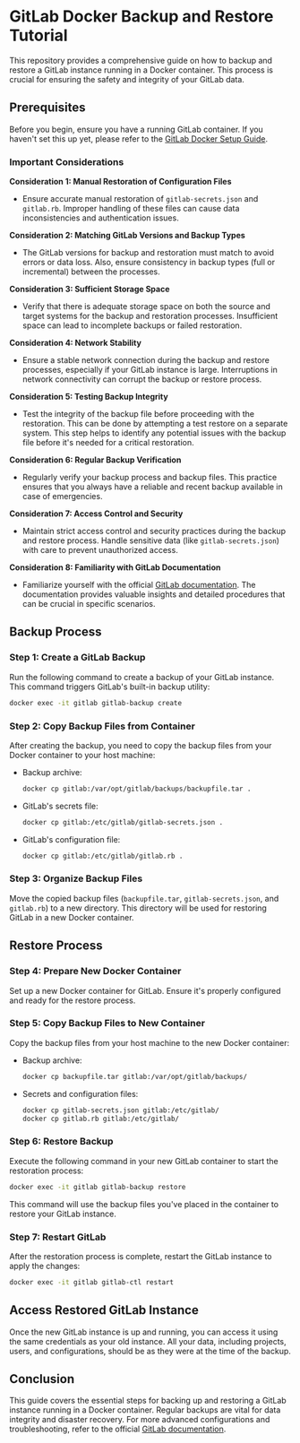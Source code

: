 # GitLab Docker Backup and Restore Tutorial

This repository provides a comprehensive guide on how to backup and restore a GitLab instance running in a Docker container. This process is crucial for ensuring the safety and integrity of your GitLab data.

## Prerequisites

Before you begin, ensure you have a running GitLab container. If you haven't set this up yet, please refer to the [GitLab Docker Setup Guide](link-to-another-repo-for-setup).

### Important Considerations

**Consideration 1: Manual Restoration of Configuration Files**
- Ensure accurate manual restoration of `gitlab-secrets.json` and `gitlab.rb`. Improper handling of these files can cause data inconsistencies and authentication issues.

**Consideration 2: Matching GitLab Versions and Backup Types**
- The GitLab versions for backup and restoration must match to avoid errors or data loss. Also, ensure consistency in backup types (full or incremental) between the processes.

**Consideration 3: Sufficient Storage Space**
- Verify that there is adequate storage space on both the source and target systems for the backup and restoration processes. Insufficient space can lead to incomplete backups or failed restoration.

**Consideration 4: Network Stability**
- Ensure a stable network connection during the backup and restore processes, especially if your GitLab instance is large. Interruptions in network connectivity can corrupt the backup or restore process.

**Consideration 5: Testing Backup Integrity**
- Test the integrity of the backup file before proceeding with the restoration. This can be done by attempting a test restore on a separate system. This step helps to identify any potential issues with the backup file before it's needed for a critical restoration.

**Consideration 6: Regular Backup Verification**
- Regularly verify your backup process and backup files. This practice ensures that you always have a reliable and recent backup available in case of emergencies.

**Consideration 7: Access Control and Security**
- Maintain strict access control and security practices during the backup and restore process. Handle sensitive data (like `gitlab-secrets.json`) with care to prevent unauthorized access.

**Consideration 8: Familiarity with GitLab Documentation**
- Familiarize yourself with the official [GitLab documentation](https://docs.gitlab.com). The documentation provides valuable insights and detailed procedures that can be crucial in specific scenarios.

## Backup Process

### Step 1: Create a GitLab Backup

Run the following command to create a backup of your GitLab instance. This command triggers GitLab's built-in backup utility:

```bash
docker exec -it gitlab gitlab-backup create
```

### Step 2: Copy Backup Files from Container

After creating the backup, you need to copy the backup files from your Docker container to your host machine:

- Backup archive:
  ```bash
  docker cp gitlab:/var/opt/gitlab/backups/backupfile.tar .
  ```
- GitLab's secrets file:
  ```bash
  docker cp gitlab:/etc/gitlab/gitlab-secrets.json .
  ```
- GitLab's configuration file:
  ```bash
  docker cp gitlab:/etc/gitlab/gitlab.rb .
  ```

### Step 3: Organize Backup Files

Move the copied backup files (`backupfile.tar`, `gitlab-secrets.json`, and `gitlab.rb`) to a new directory. This directory will be used for restoring GitLab in a new Docker container.

## Restore Process

### Step 4: Prepare New Docker Container

Set up a new Docker container for GitLab. Ensure it's properly configured and ready for the restore process.

### Step 5: Copy Backup Files to New Container

Copy the backup files from your host machine to the new Docker container:

- Backup archive:
  ```bash
  docker cp backupfile.tar gitlab:/var/opt/gitlab/backups/
  ```
- Secrets and configuration files:
  ```bash
  docker cp gitlab-secrets.json gitlab:/etc/gitlab/
  docker cp gitlab.rb gitlab:/etc/gitlab/
  ```

### Step 6: Restore Backup

Execute the following command in your new GitLab container to start the restoration process:

```bash
docker exec -it gitlab gitlab-backup restore
```

This command will use the backup files you've placed in the container to restore your GitLab instance.

### Step 7: Restart GitLab

After the restoration process is complete, restart the GitLab instance to apply the changes:

```bash
docker exec -it gitlab gitlab-ctl restart
```

## Access Restored GitLab Instance

Once the new GitLab instance is up and running, you can access it using the same credentials as your old instance. All your data, including projects, users, and configurations, should be as they were at the time of the backup.

## Conclusion

This guide covers the essential steps for backing up and restoring a GitLab instance running in a Docker container. Regular backups are vital for data integrity and disaster recovery. For more advanced configurations and troubleshooting, refer to the official [GitLab documentation](https://docs.gitlab.com/ee/administration/backup_restore/backup_gitlab.html?tab=Docker).

